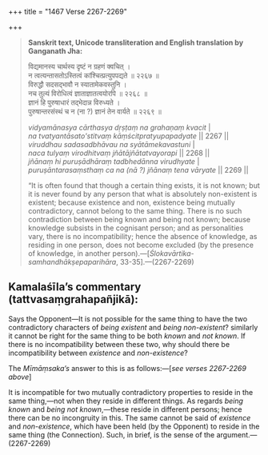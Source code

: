 +++
title = "1467 Verse 2267-2269"

+++
> **Sanskrit text, Unicode transliteration and English translation by Ganganath Jha:** 
>
> विद्यमानस्य चार्थस्य दृष्टं न ग्रहणं क्वचित् ।  
> न त्वत्यन्तासतोऽस्तित्वं कांश्चित्प्रत्युपपद्यते ॥ २२६७ ॥  
> विरुद्धौ सदसद्भावौ न स्यातामेकवस्तुनि ।  
> नच तुल्यं विरोधित्वं ज्ञाताज्ञातत्वयोरपि ॥ २२६८ ॥  
> ज्ञानं हि पुरुषाधारं तद्भेदान्न विरुध्यते ।  
> पुरुषान्तरसंस्थं च न (ना ?) ज्ञानं तेन वार्यते ॥ २२६९ ॥ 
>
> *vidyamānasya cārthasya dṛṣṭaṃ na grahaṇaṃ kvacit* \|  
> *na tvatyantāsato'stitvaṃ kāṃścitpratyupapadyate* \|\| 2267 \|\|  
> *viruddhau sadasadbhāvau na syātāmekavastuni* \|  
> *naca tulyaṃ virodhitvaṃ jñātājñātatvayorapi* \|\| 2268 \|\|  
> *jñānaṃ hi puruṣādhāraṃ tadbhedānna virudhyate* \|  
> *puruṣāntarasaṃsthaṃ ca na (nā ?) jñānaṃ tena vāryate* \|\| 2269 \|\| 
>
> “It is often found that though a certain thing exists, it is not known; but it is never found by any person that what is absolutely non-existent is existent; because existence and non, existence being mutually contradictory, cannot belong to the same thing. There is no such contradiction between being known and being not known; because knowledge subsists in the cognisant person; and as personalities vary, there is no incompatibility; hence the absence of knowledge, as residing in one person, does not become excluded (by the presence of knowledge, in another person).—[*Ślokavārtika-samhandhākṣepaparihāra*, 33-35].—(2267-2269)



## Kamalaśīla’s commentary (tattvasaṃgrahapañjikā):

Says the Opponent—It is not possible for the same thing to have the two contradictory characters of *being existent* and *being non-existent*? similarly it cannot be right for the same thing to be both *known* and *not known*. If there is no incompatibility between these two, why should there be incompatibility between *existence* and *non-existence*?

The *Mīmāṃsaka’s* answer to this is as follows:—[*see verses 2267-2269 above*]

It is incompatible for two mutually contradictory properties to reside in the same thing,—not when they reside in different things. As regards *being known* and *being not known*,—these reside in different persons; hence there can be no incongruity in this. The same cannot be said of *existence* and *non-existence*, which have been held (by the Opponent) to reside in the same thing (the Connection). Such, in brief, is the sense of the argument.—(2267-2269)


